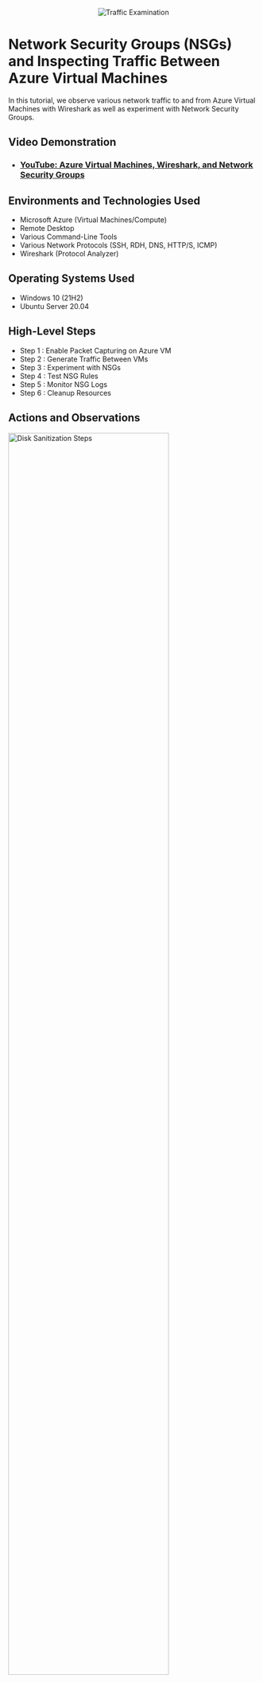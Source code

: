 <p align="center">
<img src="https://i.imgur.com/Ua7udoS.png" alt="Traffic Examination"/>
</p>

<h1>Network Security Groups (NSGs) and Inspecting Traffic Between Azure Virtual Machines</h1>
In this tutorial, we observe various network traffic to and from Azure Virtual Machines with Wireshark as well as experiment with Network Security Groups. <br />


<h2>Video Demonstration</h2>

- ### [YouTube: Azure Virtual Machines, Wireshark, and Network Security Groups](https://www.youtube.com)

<h2>Environments and Technologies Used</h2>

- Microsoft Azure (Virtual Machines/Compute)
- Remote Desktop
- Various Command-Line Tools
- Various Network Protocols (SSH, RDH, DNS, HTTP/S, ICMP)
- Wireshark (Protocol Analyzer)

<h2>Operating Systems Used </h2>

- Windows 10 (21H2)
- Ubuntu Server 20.04

<h2>High-Level Steps</h2>

- Step 1 : Enable Packet Capturing on Azure VM
- Step 2 : Generate Traffic Between VMs
- Step 3 : Experiment with NSGs
- Step 4 : Test NSG Rules
- Step 5 : Monitor NSG Logs
- Step 6 : Cleanup Resources
<h2>Actions and Observations</h2>

<p>
<img src="https://i.imgur.com/DJmEXEB.png" height="80%" width="80%" alt="Disk Sanitization Steps"/>
</p>
<p>
Install Wireshark:

SSH into the Azure VM where you want to capture traffic.
Install Wireshark using the package manager appropriate for your VM's operating system.
</p>

<p>

  Capture Network Traffic:

Start capturing network traffic on the VM using Wireshark. Specify the network interface to capture (e.g., eth0).
</p>

<p>
  Send Traffic:

Generate traffic between VMs by initiating connections (e.g., ping, HTTP requests) from one VM to another.</p>

<p>
  Observe Capture:

In Wireshark, observe the captured packets to analyze source and destination IP addresses, protocols, and payload.
</p>


<br />

<p>
<img src="https://i.imgur.com/DJmEXEB.png" height="80%" width="80%" alt="Disk Sanitization Steps"/>
</p>
<p>
Create NSGs:

Go to the Azure Portal and navigate to the NSG section.
Create NSGs to control inbound and outbound traffic for the VMs. Define rules based on source, destination, ports, and protocols.
</p>

<p>
  Associate NSGs:

Associate the created NSGs with the respective network interfaces of the Azure VMs.</p>

<p>
  Test Inbound Rules:

Adjust NSG inbound rules to allow or deny specific traffic.
Observe the impact on the captured traffic in Wireshark.
</p>

<p>
  Test Outbound Rules:

Modify NSG outbound rules to control traffic leaving the VM.
Analyze Wireshark captures to see the effects of outbound rule changes.</p>
<br />

<p>
<img src="https://i.imgur.com/DJmEXEB.png" height="80%" width="80%" alt="Disk Sanitization Steps"/>
</p>
<p>
Enable NSG Flow Logs:

Enable NSG flow logs to capture information about allowed and denied traffic.
</p>

  <p>
  Analyze Logs:

Review NSG flow logs in Azure Monitor to gain insights into traffic patterns and identify any denied connections.</p>

<p>
  Stop Wireshark Capture:

Stop the Wireshark capture on the Azure VM.</p>

<p>
  Remove Resources:

Optionally, remove the Azure VMs and associated resources to avoid ongoing charges.</p>
<br />
